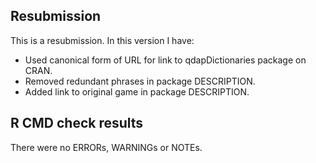 ## Resubmission

This is a resubmission. In this version I have:

* Used canonical form of URL for link to qdapDictionaries package on CRAN.
* Removed redundant phrases in package DESCRIPTION.
* Added link to original game in package DESCRIPTION.


## R CMD check results

There were no ERRORs, WARNINGs or NOTEs. 

